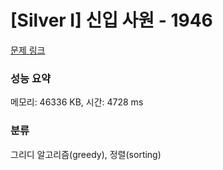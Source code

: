 # [Silver I] 신입 사원 - 1946 

[문제 링크](https://www.acmicpc.net/problem/1946) 

### 성능 요약

메모리: 46336 KB, 시간: 4728 ms

### 분류

그리디 알고리즘(greedy), 정렬(sorting)

